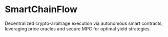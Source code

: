 # SmartChainFlow
Decentralized crypto-arbitrage execution via autonomous smart contracts; leveraging price oracles and secure MPC for optimal yield strategies.

